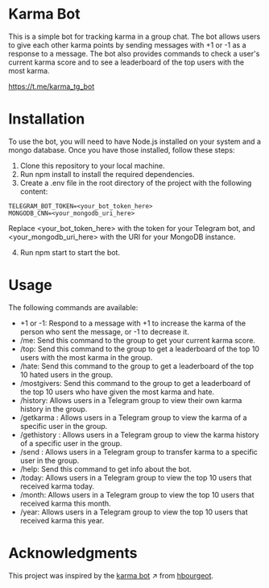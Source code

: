 # Karma Bot

This is a simple bot for tracking karma in a group chat. The bot allows users to give each other karma points by sending messages with +1 or -1 as a response to a message. The bot also provides commands to check a user's current karma score and to see a leaderboard of the top users with the most karma.

https://t.me/karma_tg_bot

# Installation

To use the bot, you will need to have Node.js installed on your system and a mongo database. Once you have those installed, follow these steps:

1. Clone this repository to your local machine.
2. Run npm install to install the required dependencies.
3. Create a .env file in the root directory of the project with the following content:

```
TELEGRAM_BOT_TOKEN=<your_bot_token_here>
MONGODB_CNN=<your_mongodb_uri_here>
```

Replace <your_bot_token_here> with the token for your Telegram bot, and <your_mongodb_uri_here> with the URI for your MongoDB instance.

4. Run npm start to start the bot.

# Usage

The following commands are available:

- +1 or -1: Respond to a message with +1 to increase the karma of the person who sent the message, or -1 to decrease it.
- /me: Send this command to the group to get your current karma score.
- /top: Send this command to the group to get a leaderboard of the top 10 users with the most karma in the group.
- /hate: Send this command to the group to get a leaderboard of the top 10 hated users in the group.
- /mostgivers: Send this command to the group to get a leaderboard of the top 10 users who have given the most karma and hate.
- /history: Allows users in a Telegram group to view their own karma history in the group.
- /getkarma <name or username>: Allows users in a Telegram group to view the karma of a specific user in the group.
- /gethistory <name or username>: Allows users in a Telegram group to view the karma history of a specific user in the group.
- /send <amount>: Allows users in a Telegram group to transfer karma to a specific user in the group.
- /help: Send this command to get info about the bot.
- /today: Allows users in a Telegram group to view the top 10 users that received karma today.
- /month: Allows users in a Telegram group to view the top 10 users that received karma this month.
- /year: Allows users in a Telegram group to view the top 10 users that received karma this year.

# Acknowledgments

This project was inspired by the [karma bot](https://github.com/hbourgeot/karmagobot) ↗ from [hbourgeot](https://github.com/hbourgeot).
